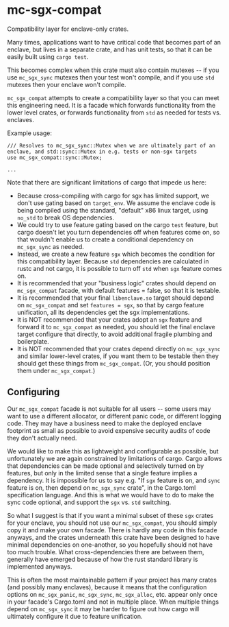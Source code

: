 mc-sgx-compat
==========

Compatibility layer for enclave-only crates.

Many times, applications want to have critical code that becomes part of an enclave,
but lives in a separate crate, and has unit tests, so that it can be easily built using `cargo test`.

This becomes complex when this crate must also contain mutexes -- if you use `mc_sgx_sync` mutexes
then your test won't compile, and if you use `std` mutexes then your enclave won't compile.

`mc_sgx_compat` attempts to create a compatibility layer so that you can meet this engineering need.
It is a facade which forwards functionality from the lower level crates, or forwards functionality from `std`
as needed for tests vs. enclaves.

Example usage:

```
/// Resolves to mc_sgx_sync::Mutex when we are ultimately part of an enclave, and std::sync::Mutex in e.g. tests or non-sgx targets
use mc_sgx_compat::sync::Mutex;

...
```

Note that there are significant limitations of cargo that impede us here:
- Because cross-compiling with cargo for sgx has limited support, we don't use gating based on `target_env`.
  We assume the enclave code is being compiled using the standard, "default" x86 linux target, using `no_std` to break OS dependencies.
- We could try to use feature gating based on the cargo `test` feature, but cargo doesn't let you turn dependencies off
  when features come on, so that wouldn't enable us to create a conditional dependency on `mc_sgx_sync` as needed.
- Instead, we create a new feature `sgx` which becomes the condition for this compatibility layer.
  Because `std` dependencies are calculated in rustc and not cargo, it is possible to turn off `std` when `sgx` feature
  comes on.
- It is recommended that your "business logic" crates should depend on `mc_sgx_compat` facade, with default features = false, so
  that it is testable.
- It is recommended that your final `libenclave.so` target should depend on `mc_sgx_compat` and set `features = sgx`, so that by
  cargo feature unification, all its dependencies get the sgx implementations.
- It is NOT recommended that your crates adopt an `sgx` feature and forward it to `mc_sgx_compat` as needed, you should let the
  final enclave target configure that directly, to avoid additional fragile plumbing and boilerplate.
- It is NOT recommended that your crates depend directly on `mc_sgx_sync` and similar lower-level crates, if you want them to be
  testable then they should get these things from `mc_sgx_compat`. (Or, you should position them under `mc_sgx_compat`.)

Configuring
-----------

Our `mc_sgx_compat` facade is not suitable for all users -- some users may want to use a different allocator,
or different panic code, or different logging code. They may have a business need to make the deployed enclave footprint
as small as possible to avoid expensive security audits of code they don't actually need.

We would like to make this as lightweight and configurable as possible, but unfortunately we are again constrained
by limitations of cargo. Cargo allows that dependencies can be made optional and selectively turned on by features,
but only in the limited sense that a single feature implies a dependency. It is impossible for us to say e.g.
"If `sgx` feature is on, and `sync` feature is on, then depend on `mc_sgx_sync` crate", in the Cargo.toml specification language.
And this is what we would have to do to make the sync code optional, and support the `sgx` vs. `std` switching.

So what I suggest is that if you want a minimal subset of these `sgx` crates for your enclave, you should not use our
`mc_sgx_compat`, you should simply copy it and make your own facade. There is hardly any code in this facade anyways,
and the crates underneath this crate have been designed to have minimal dependencies on one-another, so you hopefully
should not have too much trouble.
What cross-dependencies there are between them, generally have emerged because of how the rust standard library is
implemented anyways.

This is often the most maintainable pattern if your project has many crates (and possibly many enclaves),
because it means that the configuration options on `mc_sgx_panic`, `mc_sgx_sync`, `mc_sgx_alloc`, etc. appear only once
in your facade's Cargo.toml and not in multiple place. When multiple things depend on `mc_sgx_sync` it may be harder
to figure out how cargo will ultimately configure it due to feature unification.
